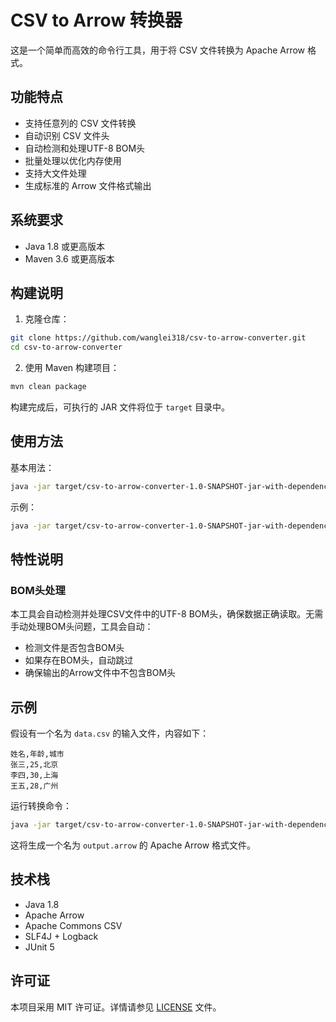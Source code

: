 # CSV to Arrow 转换器

这是一个简单而高效的命令行工具，用于将 CSV 文件转换为 Apache Arrow 格式。

## 功能特点

- 支持任意列的 CSV 文件转换
- 自动识别 CSV 文件头
- 自动检测和处理UTF-8 BOM头
- 批量处理以优化内存使用
- 支持大文件处理
- 生成标准的 Arrow 文件格式输出

## 系统要求

- Java 1.8 或更高版本
- Maven 3.6 或更高版本

## 构建说明

1. 克隆仓库：
```bash
git clone https://github.com/wanglei318/csv-to-arrow-converter.git
cd csv-to-arrow-converter
```

2. 使用 Maven 构建项目：
```bash
mvn clean package
```

构建完成后，可执行的 JAR 文件将位于 `target` 目录中。

## 使用方法

基本用法：
```bash
java -jar target/csv-to-arrow-converter-1.0-SNAPSHOT-jar-with-dependencies.jar <输入CSV文件> <输出Arrow文件>
```

示例：
```bash
java -jar target/csv-to-arrow-converter-1.0-SNAPSHOT-jar-with-dependencies.jar data.csv output.arrow
```

## 特性说明

### BOM头处理
本工具会自动检测并处理CSV文件中的UTF-8 BOM头，确保数据正确读取。无需手动处理BOM头问题，工具会自动：
- 检测文件是否包含BOM头
- 如果存在BOM头，自动跳过
- 确保输出的Arrow文件中不包含BOM头

## 示例

假设有一个名为 `data.csv` 的输入文件，内容如下：
```csv
姓名,年龄,城市
张三,25,北京
李四,30,上海
王五,28,广州
```

运行转换命令：
```bash
java -jar target/csv-to-arrow-converter-1.0-SNAPSHOT-jar-with-dependencies.jar data.csv output.arrow
```

这将生成一个名为 `output.arrow` 的 Apache Arrow 格式文件。

## 技术栈

- Java 1.8
- Apache Arrow
- Apache Commons CSV
- SLF4J + Logback
- JUnit 5

## 许可证

本项目采用 MIT 许可证。详情请参见 [LICENSE](LICENSE) 文件。